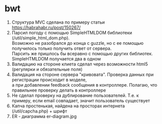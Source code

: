 # bwt

1) Структура MVC сделана по примеру статьи https://habrahabr.ru/post/150267/ <br>
2) Парсил погоду с помощью SimpleHTMLDOM библиотеки (/util/simple_html_dom.php).<br>
   Возможно не разобрался до конца с guzzle, но с ее помощью получилось только получить ответ от сервера.<br>
   Парсить же пришлось бы всеравно с помощью других библиотек. SimpleHTMLDOM получается два в одном<br>
3) Валидацию на стороне клиета сделал через возможности html5 (регулярки и обязательные поля)<br>
4) Валидация на стороне сервера "кривовата". Проверка данных при регистрации происходит в моделе,<br> 
   а при добавлении feedback сообщения в контроллере. Полагаю, что правильнее проверку делать в контроллере<br>
5) Не сделал проверку на дублирование пользователей. Т.е. к примеру, если email совпадает, значит пользователь существует<br>
6) Капча простенькая, найдена на просторах интернета (/util/capcha.php) + шрифт<br>
7) ER - диаграмма er-diagram.jpg<br>